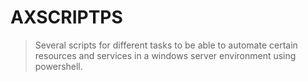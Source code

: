 # AXSCRIPTPS
>Several scripts for different tasks to be able to automate certain resources and services in a windows server environment using powershell.

